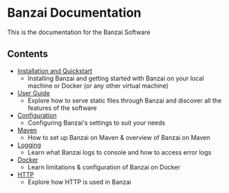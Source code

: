 # Banzai Documentation
This is the documentation for the Banzai Software

## Contents
* [Installation and Quickstart](Installation%20and%20Quickstart.md)
    * Installing Banzai and getting started with Banzai on your local machine or Docker (or any other virtual machine)
* [User Guide](User-Guide.md)
    * Explore how to serve static files through Banzai and discover all the features of the software
* [Configuration](Configuration.md)
    * Configuring Banzai's settings to suit your needs
* [Maven](Maven.md)
    * How to set up Banzai on Maven & overview of Banzai on Maven
* [Logging](Logging.md)
    * Learn what Banzai logs to console and how to access error logs
* [Docker](Docker.md)
    * Learn limitations & configuration of Banzai on Docker
* [HTTP](Http.md)
    * Explore how HTTP is used in Banzai

       